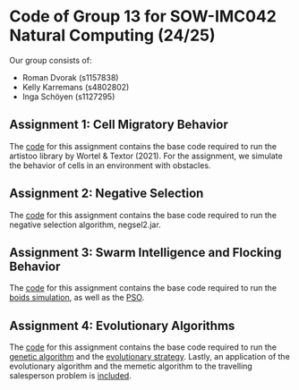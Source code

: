 # Code of Group 13 for SOW-IMC042 Natural Computing (24/25)

Our group consists of:
* Roman Dvorak (s1157838)
* Kelly Karremans (s4802802)
* Inga Schöyen (s1127295)

## Assignment 1: Cell Migratory Behavior

The [code](/ass1) for this assignment contains the base code required to run the artistoo library by Wortel & Textor (2021).
For the assignment, we simulate the behavior of cells in an environment with obstacles.

## Assignment 2: Negative Selection

The [code](/ass2) for this assignment contains the base code required to run the negative selection algorithm, negsel2.jar.


## Assignment 3: Swarm Intelligence and Flocking Behavior

The [code](/ass3) for this assignment contains the base code required to run the [boids simulation](/ass3/exercise_boids/), as well as the [PSO](/ass3/exercise_pso/).


## Assignment 4: Evolutionary Algorithms
The [code](/ass4) for this assignment contains the base code required to run the [genetic algorithm](/ass4/a2/) and the [evolutionary strategy](/ass4/b1/). Lastly, an application of the evolutionary algorithm and the memetic algorithm to the travelling salesperson problem is [included](/ass4/b2/). 






